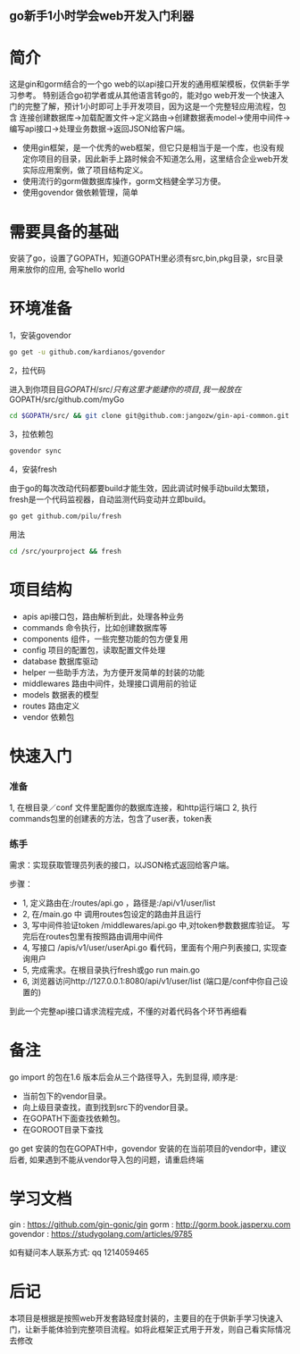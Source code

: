 
## go新手1小时学会web开发入门利器

# 简介
这是gin和gorm结合的一个go web的以api接口开发的通用框架模板，仅供新手学习参考。
特别适合go初学者或从其他语言转go的，能对go web开发一个快速入门的完整了解，预计1小时即可上手开发项目，因为这是一个完整轻应用流程，包含
连接创建数据库->加载配置文件->定义路由->创建数据表model->使用中间件->编写api接口->处理业务数据->返回JSON给客户端。

- 使用gin框架，是一个优秀的web框架，但它只是相当于是一个库，也没有规定你项目的目录，因此新手上路时候会不知道怎么用，这里结合企业web开发实际应用案例，做了项目结构定义。
- 使用流行的gorm做数据库操作，gorm文档健全学习方便。
- 使用govendor 做依赖管理，简单


# 需要具备的基础

安装了go，设置了GOPATH，知道GOPATH里必须有src,bin,pkg目录，src目录用来放你的应用, 会写hello world

# 环境准备

1，安装govendor
```sh
go get -u github.com/kardianos/govendor

```

2，拉代码

进入到你项目目$GOPATH/src/ 只有这里才能建你的项目, 我一般放在$GOPATH/src/github.com/myGo

```sh
cd $GOPATH/src/ && git clone git@github.com:jangozw/gin-api-common.git
```

3，拉依赖包

```sh
govendor sync
```

4，安装fresh

由于go的每次改动代码都要build才能生效，因此调试时候手动build太繁琐，fresh是一个代码监视器，自动监测代码变动并立即build。

```sh
go get github.com/pilu/fresh

```
用法

```sh
cd /src/yourproject && fresh
```

# 项目结构

- apis        api接口包，路由解析到此，处理各种业务
- commands    命令执行，比如创建数据库等
- components  组件，一些完整功能的包方便复用
- config      项目的配置包，读取配置文件处理
- database    数据库驱动
- helper      一些助手方法，为方便开发简单的封装的功能
- middlewares 路由中间件，处理接口调用前的验证
- models      数据表的模型
- routes      路由定义
- vendor      依赖包

# 快速入门

### 准备
1, 在根目录／conf 文件里配置你的数据库连接，和http运行端口
2, 执行commands包里的创建表的方法，包含了user表，token表

### 练手

需求：实现获取管理员列表的接口，以JSON格式返回给客户端。

步骤：
- 1, 定义路由在:/routes/api.go ，路径是:/api/v1/user/list
- 2, 在/main.go 中 调用routes包设定的路由并且运行
- 3, 写中间件验证token /middlewares/api.go 中,对token参数数据库验证。 写完后在routes包里有按照路由调用中间件
- 4, 写接口 /apis/v1/user/userApi.go 看代码，里面有个用户列表接口, 实现查询用户
- 5, 完成需求。在根目录执行fresh或go run main.go
- 6, 浏览器访问http://127.0.0.1:8080/api/v1/user/list (端口是/conf中你自己设置的)

到此一个完整api接口请求流程完成，不懂的对着代码各个环节再细看



# 备注
go import 的包在1.6 版本后会从三个路径导入，先到显得, 顺序是:

* 当前包下的vendor目录。
* 向上级目录查找，直到找到src下的vendor目录。
* 在GOPATH下面查找依赖包。
* 在GOROOT目录下查找

go get 安装的包在GOPATH中，govendor 安装的在当前项目的vendor中，建议后者, 如果遇到不能从vendor导入包的问题，请重启终端



# 学习文档
gin : https://github.com/gin-gonic/gin
gorm : http://gorm.book.jasperxu.com
govendor : https://studygolang.com/articles/9785

如有疑问本人联系方式: qq 1214059465


# 后记

本项目是根据是按照web开发套路轻度封装的，主要目的在于供新手学习快速入门，让新手能体验到完整项目流程。如将此框架正式用于开发，则自己看实际情况去修改



